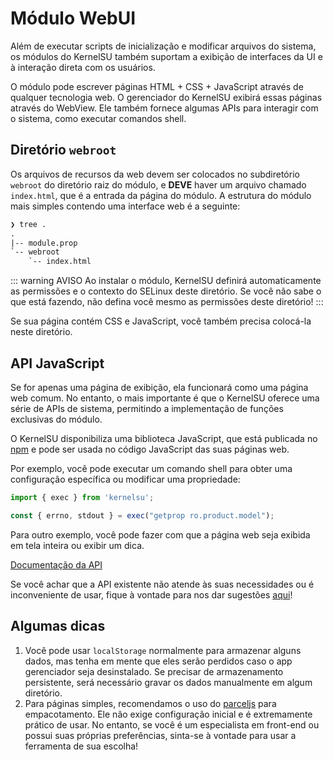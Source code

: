 # Módulo WebUI

Além de executar scripts de inicialização e modificar arquivos do sistema, os módulos do KernelSU também suportam a exibição de interfaces da UI e à interação direta com os usuários.

O módulo pode escrever páginas HTML + CSS + JavaScript através de qualquer tecnologia web. O gerenciador do KernelSU exibirá essas páginas através do WebView. Ele também fornece algumas APIs para interagir com o sistema, como executar comandos shell.

## Diretório `webroot`

Os arquivos de recursos da web devem ser colocados no subdiretório `webroot` do diretório raiz do módulo, e **DEVE** haver um arquivo chamado `index.html`, que é a entrada da página do módulo. A estrutura do módulo mais simples contendo uma interface web é a seguinte:

```txt
❯ tree .
.
|-- module.prop
`-- webroot
    `-- index.html
```

::: warning AVISO
Ao instalar o módulo, KernelSU definirá automaticamente as permissões e o contexto do SELinux deste diretório. Se você não sabe o que está fazendo, não defina você mesmo as permissões deste diretório!
:::

Se sua página contém CSS e JavaScript, você também precisa colocá-la neste diretório.

## API JavaScript

Se for apenas uma página de exibição, ela funcionará como uma página web comum. No entanto, o mais importante é que o KernelSU oferece uma série de APIs de sistema, permitindo a implementação de funções exclusivas do módulo.

O KernelSU disponibiliza uma biblioteca JavaScript, que está publicada no [npm](https://www.npmjs.com/package/kernelsu) e pode ser usada no código JavaScript das suas páginas web.

Por exemplo, você pode executar um comando shell para obter uma configuração específica ou modificar uma propriedade:

```JavaScript
import { exec } from 'kernelsu';

const { errno, stdout } = exec("getprop ro.product.model");
```

Para outro exemplo, você pode fazer com que a página web seja exibida em tela inteira ou exibir um dica.

[Documentação da API](https://www.npmjs.com/package/kernelsu)

Se você achar que a API existente não atende às suas necessidades ou é inconveniente de usar, fique à vontade para nos dar sugestões [aqui](https://github.com/tiann/KernelSU/issues)!

## Algumas dicas

1. Você pode usar `localStorage` normalmente para armazenar alguns dados, mas tenha em mente que eles serão perdidos caso o app gerenciador seja desinstalado. Se precisar de armazenamento persistente, será necessário gravar os dados manualmente em algum diretório.
2. Para páginas simples, recomendamos o uso do [parceljs](https://parceljs.org/) para empacotamento. Ele não exige configuração inicial e é extremamente prático de usar. No entanto, se você é um especialista em front-end ou possui suas próprias preferências, sinta-se à vontade para usar a ferramenta de sua escolha!
